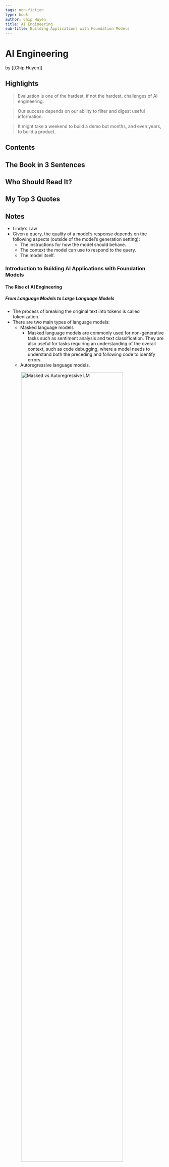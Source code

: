 ```yaml
---
tags: non-fiction
type: book
author: Chip Huyen
title: AI Engineering
sub-title: Building Applications with Foundation Models
---
```


# AI Engineering
by [[Chip Huyen]]

## Highlights
> Evaluation is one of the hardest, if not the hardest, challenges of AI engineering.

> Our success depends on our ability to filter and digest useful information.

> It might take a weekend to build a demo but months, and even years, to build a product.

## Contents

## The Book in 3 Sentences

## Who Should Read It?

## My Top 3 Quotes

## Notes
* Lindy’s Law
* Given a query, the quality of a model’s response depends on the following aspects (outside of the model’s generation setting):
  * The instructions for how the model should behave.
  * The context the model can use to respond to the query.
  * The model itself.
### Introduction to Building AI Applications with Foundation Models
#### The Rise of AI Engineering
##### From Language Models to Large Language Models
* The process of breaking the original text into tokens is called tokenization.
* There are two main types of language models:
  * Masked language models
    * Masked language models are commonly used for non-generative tasks such as sentiment analysis and text classification. They are also useful for tasks requiring an understanding of the overall context, such as code debugging, where a model needs to understand both the preceding and following code to identify errors.
  * Autoregressive language models.
<img style="display: block; margin-left: auto; margin-right: auto; width: 80%;" src="../../assets/images/ai-engineering/masked vs autoregressive.png" alt="Masked vs Autoregressive LM" />

* The outputs of language models are open-ended. A language model can use its fixed, finite vocabulary to construct infinite possible outputs. A model that can generate open-ended outputs is called generative, hence the term generative AI.
* It’s important to note that completions are predictions, based on probabilities, and not guaranteed to be correct. This probabilistic nature of language models makes them both so exciting and frustrating to use.
* While completion is powerful, completion isn’t the same as engaging in a conversation.
* Language modeling is just one of many ML algorithms. There are also models for object detection, topic modeling, recommender systems, weather forecasting, stock price prediction, etc.
* The answer is that language models can be trained using self-supervision, while many other models require supervision. Supervision refers to the process of training ML algorithms using labeled data, which can be expensive and slow to obtain. Self-supervision helps overcome this data labeling bottleneck to create larger datasets for models to learn from, effectively allowing models to scale up.
* A drawback of supervision is that data labeling is expensive and time-consuming.
* Self-supervision differs from unsupervision. In self-supervised learning, labels are inferred from the input data. In unsupervised learning, you don’t need labels at all.

##### From Large Language Models to Foundation Models
* A model that can work with more than one data modality is also called a multimodal model.
<img style="display: block; margin-left: auto; margin-right: auto; width: 80%;" src="../../assets/images/ai-engineering/multi-modal-model.png" alt="Multi modal model" />

* Foundation models also mark the transition from task-specific models to general-purpose models. Previously, models were often developed for specific tasks, such as sentiment analysis or translation. A model trained for sentiment analysis wouldn’t be able to do translation, and vice versa.
* Prompt engineering, RAG, and finetuning are three very common AI engineering techniques that you can use to adapt a model to your needs.

##### From Foundation Models to AI Engineering
* AI engineering refers to the process of building applications on top of foundation models.

#### Foundation Model Use Cases
* Internal applications help companies develop their AI engineering expertise while minimizing the risks associated with data privacy, compliance, and potential catastrophic failures.

* Classification tasks are easier to evaluate, which makes their risks easier to estimate.

##### Coding
* Extracting structured data from web pages and PDFs (AgentGPT) Converting English to code (DB-GPT, SQL Chat, PandasAI)

* Given a design or a screenshot, generating code that will render into a website that looks like the given image (screenshot-to-code, draw-a-ui) Translating from one programming language or framework to another (GPT-Migrate, AI Code Translator) Writing documentation (Autodoc) Creating tests (PentestGPT) Generating commit messages (AI Commits)

* In a leaked recording, AWS CEO Matt Garman shared that in the near future, most developers will stop coding.

* In my conversations with developers of AI coding tools, many told me that they’ve noticed that AI is much better at frontend development than backend development.

##### Image and Video Production
##### Writing
##### Education
##### Conversational Bots
##### Information Aggregation
* Many people believe that our success depends on our ability to filter and digest useful information. However, keeping up with emails, Slack messages, and news can sometimes be overwhelming. Luckily, AI came to the rescue. AI has proven to be capable of aggregating information and summarizing it.
##### Data Organization
##### Workflow Automation
* AIs that can plan and use tools are called agents.

#### Planning AI Applications
* Involving humans in AI’s decision-making processes is called human-in-the-loop.
* Crawl means human involvement is mandatory. Walk means AI can directly interact with internal employees. Run means increased automation, potentially including direct AI interactions with external users.
* If you’re selling AI applications as standalone products, it’s important to consider their defensibility. The low entry barrier is both a blessing and a curse. If something is easy for you to build, it’s also easy for your competitors. What moats do you have to defend your product?
* One general partner at a major VC firm told me that she’s seen many startups whose entire products could be a feature for Google Docs or Microsoft Office. If their products take off, what would stop Google or Microsoft from allocating three engineers to replicate these products in two weeks?
* In AI, there are generally three types of competitive advantages: technology, data, and distribution—the ability to bring your product in front of users. With foundation models, the core technologies of most companies will be similar. The distribution advantage likely belongs to big companies.
* The data advantage is more nuanced. Big companies likely have more existing data. However, if a startup can get to market first and gather sufficient usage data to continually improve their products, data will be their moat.
* Latency metrics including TTFT (time to first token), TPOT (time per output token), and total latency.
* You’ll have to constantly be on your guard and run a cost-benefit analysis of each technology investment. The best option today might turn into the worst option tomorrow. You may decide to build a model in-house because it seems cheaper than paying for model providers, only to find out after three months that model providers have dropped their prices in half, making in-house the expensive option. You might invest in a third-party solution and tailor your infrastructure around it, only for the provider to go out of business after failing to secure funding.
* Some changes can even be fatal. For example, regulations around intellectual property (IP) and AI usage are still evolving. If you build your product on top of a model trained using other people’s data, can you be certain that your product’s IP will always belong to you? Many IP-heavy companies I’ve talked to, such as game studios, hesitate to use AI for fear of losing their IPs later on.

#### The AI Engineering Stack
* There are three layers to any AI application stack:
  * application development,
  * model development,
  * infrastructure.
* Without foundation models, you have to train your own models for your applications. With AI engineering, you use a model someone else has trained for you. This means that AI engineering focuses less on modeling and training, and more on model adaptation.
* AI engineering works with models that are bigger, consume more compute resources, and incur higher latency than traditional ML engineering.
* AI engineering works with models that can produce open-ended outputs. Open-ended outputs give models the flexibility to be used for more tasks, but they are also harder to evaluate. This makes evaluation a much bigger problem in AI engineering.
* In short, AI engineering differs from ML engineering in that it’s less about model development and more about adapting and evaluating models.
* Prompt-based techniques, which include prompt engineering, adapt a model without updating the model weights.
* You adapt a model by giving it instructions and context instead of changing the model itself. Prompt engineering is easier to get started and requires less data. Many successful applications have been built with just prompt engineering. Its ease of use allows you to experiment with more models, which increases your chance of finding a model that is unexpectedly good for your applications. However, prompt engineering might not be enough for complex tasks or applications with strict performance requirements.
* Finetuning, on the other hand, requires updating model weights. You adapt a model by making changes to the model itself. In general, finetuning techniques are more complicated and require more data, but they can improve your model’s quality, latency, and cost significantly. Many things aren’t possible without changing model weights, such as adapting the model to a new task it wasn’t exposed to during training.

### Understanding Foundation Models

## Bibliography
